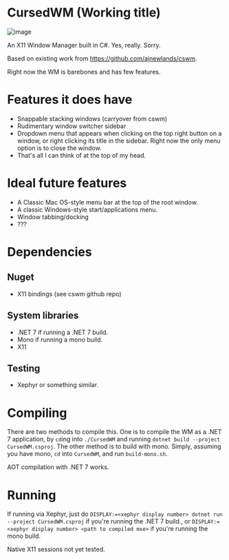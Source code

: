 # CursedWM (Working title)

![image](https://user-images.githubusercontent.com/50080567/229363470-756951d7-16b3-4796-87e7-16bc4e5c71ac.png)

An X11 Window Manager built in C#. Yes, really. Sorry.

Based on existing work from https://github.com/ajnewlands/cswm.

Right now the WM is barebones and has few features.

# Features it does have

- Snappable stacking windows (carryover from cswm)
- Rudimentary window switcher sidebar
- Dropdown menu that appears when clicking on the top right button on a window, or right clicking its title in the sidebar. Right now the only menu option is to close the window.
- That's all I can think of at the top of my head.

# Ideal future features

- A Classic Mac OS-style menu bar at the top of the root window.
- A classic Windows-style start/applications menu.
- Window tabbing/docking
- ???

# Dependencies

## Nuget

- X11 bindings (see cswm github repo)

## System libraries

- .NET 7 if running a .NET 7 build.
- Mono if running a mono build.
- X11

## Testing

- Xephyr or something similar.

# Compiling

There are two methods to compile this. One is to compile the WM as a .NET 7 application, by ``cd``ing into ``./CursedWM`` and running ``dotnet build --project CursedWM.csproj``. The other method is to build with mono. Simply, assuming you have mono, ``cd`` into ``CursedWM``, and run ``build-mono.sh``.

AOT compilation with .NET 7 works.

# Running

If running via Xephyr, just do ``DISPLAY:=<xephyr display number> dotnet run --project CursedWM.csproj`` if you're running the .NET 7 build., or ``DISPLAY:=<xephyr display number> <path to compiled mxe>`` if you're running the mono build.



Native X11 sessions not yet tested.
